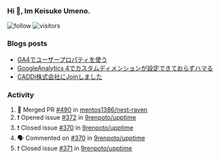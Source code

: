 ### Hi 👋, Im Keisuke Umeno.

<!--
**9renpoto/9renpoto** is a ✨ _special_ ✨ repository because its `README.md` (this file) appears on your GitHub profile.

Here are some ideas to get you started:

- 🔭 I’m currently working on ...
- 🌱 I’m currently learning ...
- 👯 I’m looking to collaborate on ...
- 🤔 I’m looking for help with ...
- 💬 Ask me about ...
- 📫 How to reach me: ...
- 😄 Pronouns: ...
- ⚡ Fun fact: ...
-->

![follow](https://img.shields.io/github/followers/9renpoto?label=Follow&style=social)
![visitors](https://komarev.com/ghpvc/?username=9renpoto&label=Profile%20views&color=0e75b6&style=flat)

### Blogs posts

<!-- BLOG-POST-LIST:START -->
- [GA4でユーザープロパティを使う](https://9renpoto.dev/2021/02/21/google-analytics-4-user-properties/)
- [GoogleAnalytics 4でカスタムディメンションが設定できておらずハマる](https://9renpoto.dev/2021/02/13/google-analytics-4/)
- [CADDi株式会社にJoinしました](https://9renpoto.dev/2020/12/05/join/)
<!-- BLOG-POST-LIST:END -->

### Activity

<!--START_SECTION:activity-->
1. 🎉 Merged PR [#490](https://github.com/mentos1386/nest-raven/pull/490) in [mentos1386/nest-raven](https://github.com/mentos1386/nest-raven)
2. ❗️ Opened issue [#372](https://github.com/9renpoto/upptime/issues/372) in [9renpoto/upptime](https://github.com/9renpoto/upptime)
3. ❗️ Closed issue [#370](https://github.com/9renpoto/upptime/issues/370) in [9renpoto/upptime](https://github.com/9renpoto/upptime)
4. 🗣 Commented on [#370](https://github.com/9renpoto/upptime/issues/370) in [9renpoto/upptime](https://github.com/9renpoto/upptime)
5. ❗️ Closed issue [#371](https://github.com/9renpoto/upptime/issues/371) in [9renpoto/upptime](https://github.com/9renpoto/upptime)
<!--END_SECTION:activity-->

<!--START_SECTION:waka-->
<!--END_SECTION:waka-->
